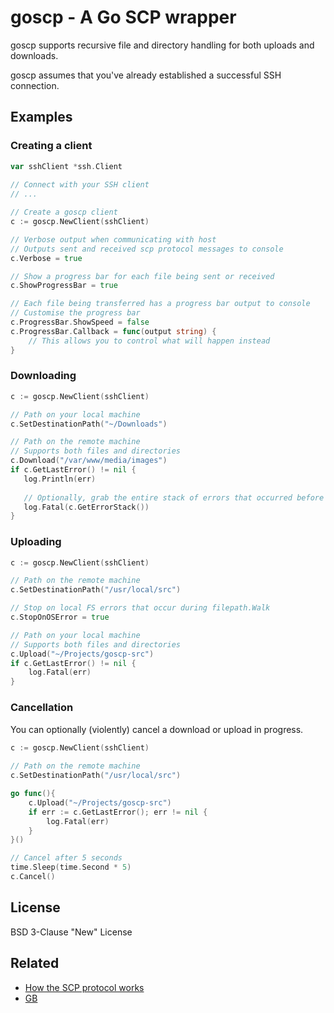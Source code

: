 # goscp - A Go SCP wrapper 

goscp supports recursive file and directory handling for both uploads and downloads.
 
goscp assumes that you've already established a successful SSH connection. 

## Examples

### Creating a client

```go
var sshClient *ssh.Client
    
// Connect with your SSH client
// ...

// Create a goscp client
c := goscp.NewClient(sshClient)

// Verbose output when communicating with host
// Outputs sent and received scp protocol messages to console
c.Verbose = true

// Show a progress bar for each file being sent or received
c.ShowProgressBar = true

// Each file being transferred has a progress bar output to console
// Customise the progress bar
c.ProgressBar.ShowSpeed = false
c.ProgressBar.Callback = func(output string) {
    // This allows you to control what will happen instead 
}

```

### Downloading
   
```go
c := goscp.NewClient(sshClient)

// Path on your local machine 
c.SetDestinationPath("~/Downloads")

// Path on the remote machine
// Supports both files and directories
c.Download("/var/www/media/images")
if c.GetLastError() != nil {
   log.Println(err)
   
   // Optionally, grab the entire stack of errors that occurred before failure
   log.Fatal(c.GetErrorStack())
}
```

### Uploading

```go
c := goscp.NewClient(sshClient)

// Path on the remote machine
c.SetDestinationPath("/usr/local/src")

// Stop on local FS errors that occur during filepath.Walk
c.StopOnOSError = true

// Path on your local machine
// Supports both files and directories
c.Upload("~/Projects/goscp-src")
if c.GetLastError() != nil {
    log.Fatal(err)
}
```

### Cancellation

You can optionally (violently) cancel a download or upload in progress.

```go
c := goscp.NewClient(sshClient)
   
// Path on the remote machine
c.SetDestinationPath("/usr/local/src")

go func(){
    c.Upload("~/Projects/goscp-src")
    if err := c.GetLastError(); err != nil {
        log.Fatal(err)
    }
}()

// Cancel after 5 seconds
time.Sleep(time.Second * 5)
c.Cancel()
```

## License
BSD 3-Clause "New" License

## Related

* [How the SCP protocol works][oracle-scp-how] 
* [GB][gb]

[gb]: http://getgb.io/
[oracle-scp-how]: https://blogs.oracle.com/janp/entry/how_the_scp_protocol_works
